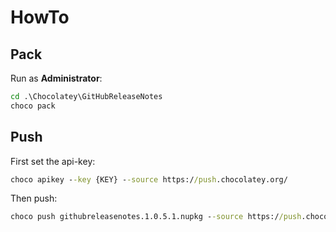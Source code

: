 # HowTo

## Pack

Run as **Administrator**:
``` cmd
cd .\Chocolatey\GitHubReleaseNotes
choco pack
```

## Push

First set the api-key:
``` cmd
choco apikey --key {KEY} --source https://push.chocolatey.org/
```

Then push:
``` cmd
choco push githubreleasenotes.1.0.5.1.nupkg --source https://push.chocolatey.org/
```